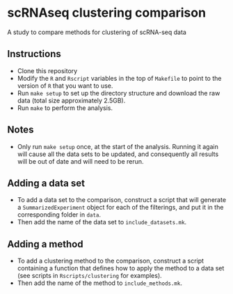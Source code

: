 # scRNAseq clustering comparison
A study to compare methods for clustering of scRNA-seq data

## Instructions
- Clone this repository
- Modify the `R` and `Rscript` variables in the top of `Makefile` to point to the version of `R` that you want to use.
- Run `make setup` to set up the directory structure and download the raw data (total size approximately 2.5GB).
- Run `make` to perform the analysis.

## Notes
- Only run `make setup` once, at the start of the analysis. Running it again will cause all the data sets to be updated, and consequently all results will be out of date and will need to be rerun.

## Adding a data set
- To add a data set to the comparison, construct a script that will generate a `SummarizedExperiment` object for each of the filterings, and put it in the corresponding folder in `data`.
- Then add the name of the data set to `include_datasets.mk`.

## Adding a method
- To add a clustering method to the comparison, construct a script containing a function that defines how to apply the method to a data set (see scripts in `Rscripts/clustering` for examples).
- Then add the name of the method to `include_methods.mk`.
